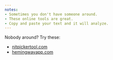 ```yaml
---
notes:
- Sometimes you don't have someone around.
- These online tools are great.
- Copy and paste your text and it will analyze.
---
```



Nobody around? Try these:

* [nitpickertool.com](http://nitpickertool.com/)
* [hemingwayapp.com](http://www.hemingwayapp.com/)